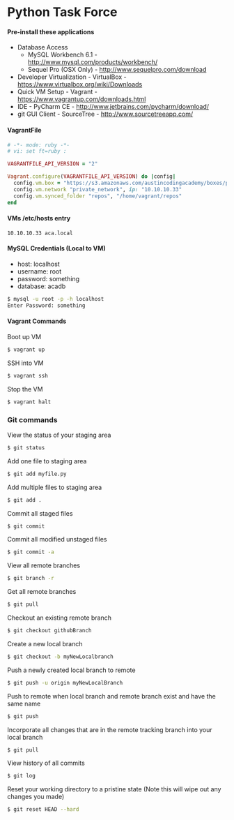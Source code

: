 Python Task Force
=================

#### Pre-install these applications
* Database Access
  * MySQL Workbench 6.1 - http://www.mysql.com/products/workbench/
  * Sequel Pro (OSX Only) - http://www.sequelpro.com/download
* Developer Virtualization - VirtualBox - https://www.virtualbox.org/wiki/Downloads
* Quick VM Setup - Vagrant - https://www.vagrantup.com/downloads.html
* IDE - PyCharm CE - http://www.jetbrains.com/pycharm/download/
* git GUI Client - SourceTree - http://www.sourcetreeapp.com/

#### VagrantFile
```ruby
# -*- mode: ruby -*-
# vi: set ft=ruby :

VAGRANTFILE_API_VERSION = "2"

Vagrant.configure(VAGRANTFILE_API_VERSION) do |config|
  config.vm.box = "https://s3.amazonaws.com/austincodingacademy/boxes/pyVagrant.box"
  config.vm.network "private_network", ip: "10.10.10.33"
  config.vm.synced_folder "repos", "/home/vagrant/repos"
end
```

#### VMs /etc/hosts entry
```
10.10.10.33 aca.local
```
#### MySQL Credentials (Local to VM)
* host: localhost
* username: root
* password: something
* database: acadb
```bash
$ mysql -u root -p -h localhost
Enter Password: something
```

#### Vagrant Commands
Boot up VM
```bash
$ vagrant up
```
SSH into VM
```bash
$ vagrant ssh
```
Stop the VM
```bash
$ vagrant halt
```

### Git commands
View the status of your staging area
```bash
$ git status
```
Add one file to staging area
```bash
$ git add myfile.py
```
Add multiple files to staging area
```bash
$ git add .
```
Commit all staged files
```bash
$ git commit
```
Commit all modified unstaged files
```bash
$ git commit -a
```
View all remote branches
```bash
$ git branch -r
```
Get all remote branches
```bash
$ git pull
```
Checkout an existing remote branch
```bash
$ git checkout githubBranch
```
Create a new local branch
```bash
$ git checkout -b myNewLocalbranch
```
Push a newly created local branch to remote
```bash
$ git push -u origin myNewLocalBranch
```
Push to remote when local branch and remote branch exist and have the same name
```bash
$ git push
```
Incorporate all changes that are in the remote tracking branch into your local branch
```bash
$ git pull
```
View history of all commits
```bash
$ git log
```
Reset your working directory to a pristine state (Note this will wipe out any changes you made)
```bash
$ git reset HEAD --hard
```
